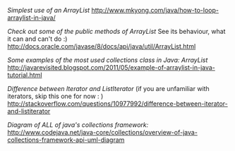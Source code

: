 *Simplest use of an ArrayList*
http://www.mkyong.com/java/how-to-loop-arraylist-in-java/

*Check out some of the public methods of ArrayList*
See its behaviour, what it can and can't do :)  
http://docs.oracle.com/javase/8/docs/api/java/util/ArrayList.html

*Some examples of the most used collections class in Java: ArrayList*
http://javarevisited.blogspot.com/2011/05/example-of-arraylist-in-java-tutorial.html

*Difference between Iterator and ListIterator* (if you are unfamiliar with iterators, skip this one for now : )
http://stackoverflow.com/questions/10977992/difference-between-iterator-and-listiterator

*Diagram of ALL of java's collections framework:*
http://www.codejava.net/java-core/collections/overview-of-java-collections-framework-api-uml-diagram
